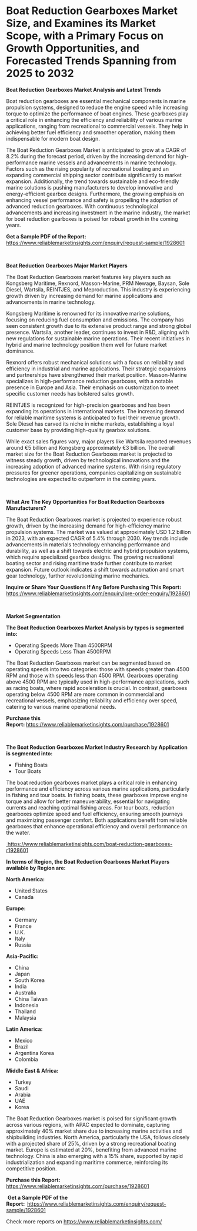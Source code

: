 <p><h1>Boat Reduction Gearboxes Market Size, and Examines its Market Scope, with a Primary Focus on Growth Opportunities, and Forecasted Trends Spanning from 2025 to 2032</h1></p><p><strong>Boat Reduction Gearboxes Market Analysis and Latest Trends</strong></p>
<p><p>Boat reduction gearboxes are essential mechanical components in marine propulsion systems, designed to reduce the engine speed while increasing torque to optimize the performance of boat engines. These gearboxes play a critical role in enhancing the efficiency and reliability of various marine applications, ranging from recreational to commercial vessels. They help in achieving better fuel efficiency and smoother operation, making them indispensable for modern boat design.</p><p>The Boat Reduction Gearboxes Market is anticipated to grow at a CAGR of 8.2% during the forecast period, driven by the increasing demand for high-performance marine vessels and advancements in marine technology. Factors such as the rising popularity of recreational boating and an expanding commercial shipping sector contribute significantly to market expansion. Additionally, the trend towards sustainable and eco-friendly marine solutions is pushing manufacturers to develop innovative and energy-efficient gearbox designs. Furthermore, the growing emphasis on enhancing vessel performance and safety is propelling the adoption of advanced reduction gearboxes. With continuous technological advancements and increasing investment in the marine industry, the market for boat reduction gearboxes is poised for robust growth in the coming years.</p></p>
<p><strong>Get a Sample PDF of the Report:&nbsp;</strong> <a href="https://www.reliablemarketinsights.com/enquiry/request-sample/1928601?utm_campaign=3037&utm_medium=2&utm_source=Github&utm_content=ia&utm_term=29032025&utm_id=boat-reduction-gearboxes">https://www.reliablemarketinsights.com/enquiry/request-sample/1928601</a></p>
<p>&nbsp;</p>
<p><strong>Boat Reduction Gearboxes Major Market Players</strong></p>
<p><p>The Boat Reduction Gearboxes market features key players such as Kongsberg Maritime, Rexnord, Masson-Marine, PRM Newage, Baysan, Sole Diesel, Wartsila, REINTJES, and Meproduction. This industry is experiencing growth driven by increasing demand for marine applications and advancements in marine technology.</p><p>Kongsberg Maritime is renowned for its innovative marine solutions, focusing on reducing fuel consumption and emissions. The company has seen consistent growth due to its extensive product range and strong global presence. Wartsila, another leader, continues to invest in R&D, aligning with new regulations for sustainable marine operations. Their recent initiatives in hybrid and marine technology position them well for future market dominance.</p><p>Rexnord offers robust mechanical solutions with a focus on reliability and efficiency in industrial and marine applications. Their strategic expansions and partnerships have strengthened their market position. Masson-Marine specializes in high-performance reduction gearboxes, with a notable presence in Europe and Asia. Their emphasis on customization to meet specific customer needs has bolstered sales growth.</p><p>REINTJES is recognized for high-precision gearboxes and has been expanding its operations in international markets. The increasing demand for reliable maritime systems is anticipated to fuel their revenue growth. Sole Diesel has carved its niche in niche markets, establishing a loyal customer base by providing high-quality gearbox solutions.</p><p>While exact sales figures vary, major players like Wartsila reported revenues around €5 billion and Kongsberg approximately €3 billion. The overall market size for the Boat Reduction Gearboxes market is projected to witness steady growth, driven by technological innovations and the increasing adoption of advanced marine systems. With rising regulatory pressures for greener operations, companies capitalizing on sustainable technologies are expected to outperform in the coming years.</p></p>
<p>&nbsp;</p>
<p><strong>What Are The Key Opportunities For Boat Reduction Gearboxes Manufacturers?</strong></p>
<p><p>The Boat Reduction Gearboxes market is projected to experience robust growth, driven by the increasing demand for high-efficiency marine propulsion systems. The market was valued at approximately USD 1.2 billion in 2023, with an expected CAGR of 5.4% through 2030. Key trends include advancements in materials technology enhancing performance and durability, as well as a shift towards electric and hybrid propulsion systems, which require specialized gearbox designs. The growing recreational boating sector and rising maritime trade further contribute to market expansion. Future outlook indicates a shift towards automation and smart gear technology, further revolutionizing marine mechanics.</p></p>
<p><strong>Inquire or Share Your Questions If Any Before Purchasing This Report:</strong> <a href="https://www.reliablemarketinsights.com/enquiry/pre-order-enquiry/1928601?utm_campaign=3037&utm_medium=2&utm_source=Github&utm_content=ia&utm_term=29032025&utm_id=boat-reduction-gearboxes">https://www.reliablemarketinsights.com/enquiry/pre-order-enquiry/1928601</a></p>
<p>&nbsp;</p>
<p><strong>Market Segmentation</strong></p>
<p><strong>The Boat Reduction Gearboxes Market Analysis by types is segmented into:</strong></p>
<p><ul><li>Operating Speeds More Than 4500RPM</li><li>Operating Speeds Less Than 4500RPM</li></ul></p>
<p><p>The Boat Reduction Gearboxes market can be segmented based on operating speeds into two categories: those with speeds greater than 4500 RPM and those with speeds less than 4500 RPM. Gearboxes operating above 4500 RPM are typically used in high-performance applications, such as racing boats, where rapid acceleration is crucial. In contrast, gearboxes operating below 4500 RPM are more common in commercial and recreational vessels, emphasizing reliability and efficiency over speed, catering to various marine operational needs.</p></p>
<p><strong>Purchase this Report:&nbsp;</strong><a href="https://www.reliablemarketinsights.com/purchase/1928601?utm_campaign=3037&utm_medium=2&utm_source=Github&utm_content=ia&utm_term=29032025&utm_id=boat-reduction-gearboxes">https://www.reliablemarketinsights.com/purchase/1928601</a></p>
<p>&nbsp;</p>
<p><strong>The Boat Reduction Gearboxes Market Industry Research by Application is segmented into:</strong></p>
<p><ul><li>Fishing Boats</li><li>Tour Boats</li></ul></p>
<p><p>The boat reduction gearboxes market plays a critical role in enhancing performance and efficiency across various marine applications, particularly in fishing and tour boats. In fishing boats, these gearboxes improve engine torque and allow for better maneuverability, essential for navigating currents and reaching optimal fishing areas. For tour boats, reduction gearboxes optimize speed and fuel efficiency, ensuring smooth journeys and maximizing passenger comfort. Both applications benefit from reliable gearboxes that enhance operational efficiency and overall performance on the water.</p></p>
<p><a href="https://www.reliablemarketinsights.com/boat-reduction-gearboxes-r1928601?utm_campaign=3037&utm_medium=2&utm_source=Github&utm_content=ia&utm_term=29032025&utm_id=boat-reduction-gearboxes">&nbsp;https://www.reliablemarketinsights.com/boat-reduction-gearboxes-r1928601</a></p>
<p><strong>In terms of Region, the Boat Reduction Gearboxes Market Players available by Region are:</strong></p>
<p>
    <p> <strong> North America: </strong>
        <ul>
            <li>United States</li>
            <li>Canada</li>
        </ul>
        </p> 
    <p> <strong> Europe: </strong>
        <ul>
            <li>Germany</li>
            <li>France</li>
            <li>U.K.</li>
            <li>Italy</li>
            <li>Russia</li>
        </ul>
        </p> 
    <p> <strong> Asia-Pacific: </strong>
        <ul>
            <li>China</li>
            <li>Japan</li>
            <li>South Korea</li>
            <li>India</li>
            <li>Australia</li>
            <li>China Taiwan</li>
            <li>Indonesia</li>
            <li>Thailand</li>
            <li>Malaysia</li>
        </ul>
        </p> 
    <p> <strong> Latin America: </strong>
        <ul>
            <li>Mexico</li>
            <li>Brazil</li>
            <li>Argentina Korea</li>
            <li>Colombia</li>
        </ul>
        </p> 
    <p> <strong> Middle East & Africa: </strong>
        <ul>
            <li>Turkey</li>
            <li>Saudi</li>
            <li>Arabia</li>
            <li>UAE</li>
            <li>Korea</li>
        </ul>
    </p>
    </p>
<p><p>The Boat Reduction Gearboxes market is poised for significant growth across various regions, with APAC expected to dominate, capturing approximately 40% market share due to increasing marine activities and shipbuilding industries. North America, particularly the USA, follows closely with a projected share of 25%, driven by a strong recreational boating market. Europe is estimated at 20%, benefiting from advanced marine technology. China is also emerging with a 15% share, supported by rapid industrialization and expanding maritime commerce, reinforcing its competitive position.</p></p>
<p><strong>Purchase this Report: </strong><a href="https://www.reliablemarketinsights.com/purchase/1928601?utm_campaign=3037&utm_medium=2&utm_source=Github&utm_content=ia&utm_term=29032025&utm_id=boat-reduction-gearboxes">https://www.reliablemarketinsights.com/purchase/1928601</a></p>
<p>&nbsp;<strong>Get a Sample PDF of the Report:&nbsp;&nbsp;</strong><a href="https://www.reliablemarketinsights.com/enquiry/request-sample/1928601?utm_campaign=3037&utm_medium=2&utm_source=Github&utm_content=ia&utm_term=29032025&utm_id=boat-reduction-gearboxes">https://www.reliablemarketinsights.com/enquiry/request-sample/1928601</a></p>
<p><strong></strong></p>
<p>Check more reports on <a href="https://www.reliablemarketinsights.com/?utm_campaign=3037&utm_medium=2&utm_source=Github&utm_content=ia&utm_term=29032025&utm_id=boat-reduction-gearboxes">https://www.reliablemarketinsights.com/</a></p>